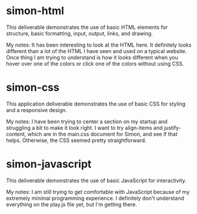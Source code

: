 # simon-html

This deliverable demonstrates the use of basic HTML elements for structure, basic formatting, input, output, links, and drawing.

My notes:
It has been interesting to look at the HTML here. It definitely looks different than a lot of the HTML I have seen and used on a typical website. Once thing I am trying to understand is how it looks different when you hover over one of the colors or click one of the colors without using CSS.

# simon-css

This application deliverable demonstrates the use of basic CSS for styling and a responsive design.

My notes:
I have been trying to center a section on my startup and struggling a bit to make it look right. I want to try align-items and justify-content, which are in the main.css document for Simon, and see if that helps. Otherwise, the CSS seemed pretty straightforward.


# simon-javascript

This deliverable demonstrates the use of basic JavaScript for interactivity.

My notes:
I am still trying to get comfortable with JavaScript because of my extremely minimal programming experience. I definitely don't understand everything on the play.js file yet, but I'm getting there.
